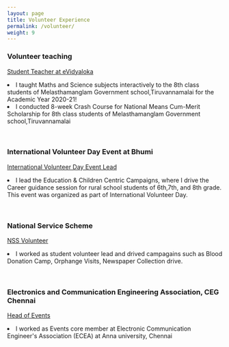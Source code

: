 ```yaml
---
layout: page
title: Volunteer Experience
permalink: /volunteer/
weight: 9
---
```


###  Volunteer teaching <br>
<u>Student Teacher at eVidyaloka</u> 
    <li> I taught Maths and Science subjects interactively to the 8th class students of Melasthamanglam Government school,Tiruvannamalai for the Academic Year 2020-21!</li> 
    <li> I conducted 8-week Crash Course for National Means Cum-Merit Scholarship for 8th class students of Melasthamanglam Government school,Tiruvannamalai 
    </li> 
    </ul> </li>
</ul> <br>

###  International Volunteer Day Event at Bhumi <br>
<u>International Volunteer Day Event Lead </u>
    <li> I lead the Education & Children Centric Campaigns, where I drive the Career guidance session for rural school students of 6th,7th, and 8th grade. This event was organized as part of International Volunteer Day. </li> 
    </ul> </li>
</ul> <br>

###  National Service Scheme <br>
<u>NSS Volunteer</u>
    <li> I worked as student volunteer lead and drived campagains such as Blood Donation Camp, Orphange Visits, Newspaper Collection drive.</li> 
    </ul> </li>
</ul> <br>

###  Electronics and Communication Engineering Association, CEG Chennai<br>
<u>Head of Events</u>
    <li> I worked as Events core member at Electronic Communication Engineer's Association (ECEA) at Anna university, Chennai </li> 
    </ul> </li>
</ul> <br>
